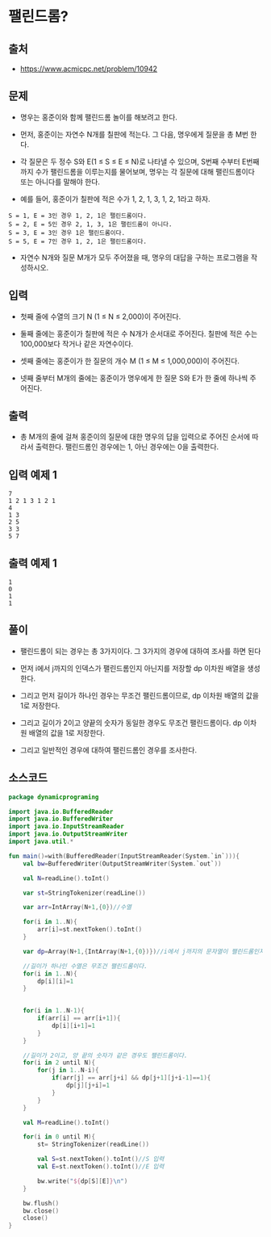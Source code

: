 # 팰린드롬?

## 출처

* https://www.acmicpc.net/problem/10942

## 문제

* 명우는 홍준이와 함께 팰린드롬 놀이를 해보려고 한다.

* 먼저, 홍준이는 자연수 N개를 칠판에 적는다. 그 다음, 명우에게 질문을 총 M번 한다.

* 각 질문은 두 정수 S와 E(1 ≤ S ≤ E ≤ N)로 나타낼 수 있으며, S번째 수부터 E번째 까지 수가 팰린드롬을 이루는지를 물어보며, 명우는 각 질문에 대해 팰린드롬이다 또는 아니다를 말해야 한다.

* 예를 들어, 홍준이가 칠판에 적은 수가 1, 2, 1, 3, 1, 2, 1라고 하자.

```
S = 1, E = 3인 경우 1, 2, 1은 팰린드롬이다.
S = 2, E = 5인 경우 2, 1, 3, 1은 팰린드롬이 아니다.
S = 3, E = 3인 경우 1은 팰린드롬이다.
S = 5, E = 7인 경우 1, 2, 1은 팰린드롬이다.
```

* 자연수 N개와 질문 M개가 모두 주어졌을 때, 명우의 대답을 구하는 프로그램을 작성하시오.

## 입력

* 첫째 줄에 수열의 크기 N (1 ≤ N ≤ 2,000)이 주어진다.

* 둘째 줄에는 홍준이가 칠판에 적은 수 N개가 순서대로 주어진다. 칠판에 적은 수는 100,000보다 작거나 같은 자연수이다.

* 셋째 줄에는 홍준이가 한 질문의 개수 M (1 ≤ M ≤ 1,000,000)이 주어진다.

* 넷째 줄부터 M개의 줄에는 홍준이가 명우에게 한 질문 S와 E가 한 줄에 하나씩 주어진다.

## 출력

* 총 M개의 줄에 걸쳐 홍준이의 질문에 대한 명우의 답을 입력으로 주어진 순서에 따라서 출력한다. 팰린드롬인 경우에는 1, 아닌 경우에는 0을 출력한다.

## 입력 예제 1

```
7
1 2 1 3 1 2 1
4
1 3
2 5
3 3
5 7
```

## 출력 예제 1

```
1
0
1
1
```

## 풀이

* 팰린드롬이 되는 경우는 총 3가지이다. 그 3가지의 경우에 대하여 조사를 하면 된다

* 먼저 i에서 j까지의 인덱스가 팰린드롬인지 아닌지를 저장할 dp 이차원 배열을 생성한다.

* 그리고 먼저 길이가 하나인 경우는 무조건 팰린드롬이므로, dp 이차원 배열의 값을 1로 저장한다.

* 그리고 길이가 2이고 양끝의 숫자가 동일한 경우도 무조건 팰린드롬이다. dp 이차원 배열의 값을 1로 저장한다.

* 그리고 일반적인 경우에 대하여 팰린드롬인 경우를 조사한다. 

## 소스코드

```kotlin
package dynamicprograming

import java.io.BufferedReader
import java.io.BufferedWriter
import java.io.InputStreamReader
import java.io.OutputStreamWriter
import java.util.*

fun main()=with(BufferedReader(InputStreamReader(System.`in`))){
    val bw=BufferedWriter(OutputStreamWriter(System.`out`))

    val N=readLine().toInt()

    var st=StringTokenizer(readLine())

    var arr=IntArray(N+1,{0})//수열

    for(i in 1..N){
        arr[i]=st.nextToken().toInt()
    }

    var dp=Array(N+1,{IntArray(N+1,{0})})//i에서 j까지의 문자열이 팰린드롬인지 아닌지를 저장할 배열

    //길이가 하나인 수열은 무조건 팰린드롬이다.
    for(i in 1..N){
        dp[i][i]=1
    }

    
    for(i in 1..N-1){
        if(arr[i] == arr[i+1]){
            dp[i][i+1]=1
        }
    }

    //길이가 2이고, 양 끝의 숫자가 같은 경우도 팰린드롬이다.
    for(i in 2 until N){
        for(j in 1..N-i){
            if(arr[j] == arr[j+i] && dp[j+1][j+i-1]==1){
                dp[j][j+i]=1
            }
        }
    }

    val M=readLine().toInt()

    for(i in 0 until M){
        st= StringTokenizer(readLine())

        val S=st.nextToken().toInt()//S 입력
        val E=st.nextToken().toInt()//E 입력

        bw.write("${dp[S][E]}\n")
    }

    bw.flush()
    bw.close()
    close()
}
```

